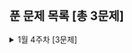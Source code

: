 ## 푼 문제 목록 [총 3문제]

<details>
<summary>1월 4주차 [3문제]</summary>
<div markdown="1">
  
|번호|티어|제목|
|--|--|--|
|21610|골드5|마법사 상어와 비바라기|
|1956|골드4|운동|
|11931|실버5|수 정렬하기 4|

</div>
</details>